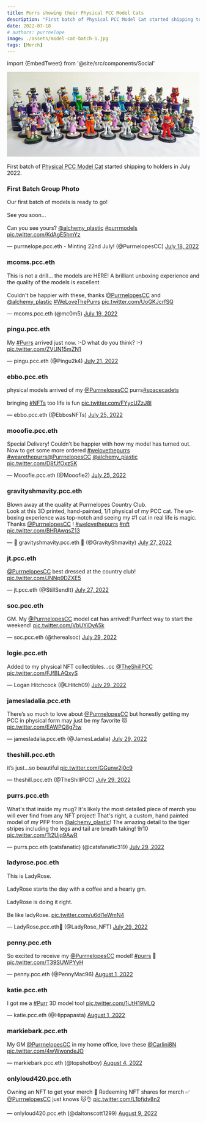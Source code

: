 ```yaml
---
title: Purrs showing their Physical PCC Model Cats
description: "First batch of Physical PCC Model Cat started shipping to holders in July 2022."
date: 2022-07-18
# authors: purrnelope
image: ./assets/model-cat-batch-1.jpg
tags: [Merch]
---
```


import {EmbedTweet} from '@site/src/components/Social'

![](./assets/model-cat-batch-1.jpg)

First batch of [Physical PCC Model Cat](/merch/pcc-model-cat) started shipping to holders in July 2022.

<!--truncate-->

### First Batch Group Photo

<EmbedTweet>
  <p lang="en" dir="ltr">
    Our first batch of models is ready to go! <br /><br />See you soon...
    <br /><br />Can you see yours?
    <a href="https://twitter.com/alchemy_plastic?ref_src=twsrc%5Etfw"
      >@alchemy_plastic</a
    >
    <a
      href="https://twitter.com/hashtag/purrmodels?src=hash&amp;ref_src=twsrc%5Etfw"
      >#purrmodels</a
    >
    <a href="https://t.co/KdAgE5hmYz">pic.twitter.com/KdAgE5hmYz</a>
  </p>
  &mdash; purrnelope.pcc.eth - Minting 22nd July! (@PurrnelopesCC)
  <a
    href="https://twitter.com/PurrnelopesCC/status/1549099432649535490?ref_src=twsrc%5Etfw"
    >July 18, 2022</a
  >
</EmbedTweet>

### mcoms.pcc.eth

<EmbedTweet>
  <p lang="en" dir="ltr">
    This is not a drill... the models are HERE! A brilliant unboxing experience
    and the quality of the models is excellent<br /><br />Couldn&#39;t be
    happier with these, thanks
    <a href="https://twitter.com/PurrnelopesCC?ref_src=twsrc%5Etfw"
      >@PurrnelopesCC</a
    >
    and
    <a href="https://twitter.com/alchemy_plastic?ref_src=twsrc%5Etfw"
      >@alchemy_plastic</a
    >
    <a
      href="https://twitter.com/hashtag/WeLoveThePurrs?src=hash&amp;ref_src=twsrc%5Etfw"
      >#WeLoveThePurrs</a
    >
    <a href="https://t.co/UoGKJcrfSQ">pic.twitter.com/UoGKJcrfSQ</a>
  </p>
  &mdash; mcoms.pcc.eth (@mc0m5)
  <a
    href="https://twitter.com/mc0m5/status/1549367619333005312?ref_src=twsrc%5Etfw"
    >July 19, 2022</a
  >
</EmbedTweet>

### pingu.pcc.eth

<EmbedTweet>
  <p lang="en" dir="ltr">
    My
    <a href="https://twitter.com/hashtag/Purrs?src=hash&amp;ref_src=twsrc%5Etfw"
      >#Purrs</a
    >
    arrived just now. :-D what do you think? :-)
    <a href="https://t.co/ZVUN15mZN1">pic.twitter.com/ZVUN15mZN1</a>
  </p>
  &mdash; pingu.pcc.eth (@Pingu2k4)
  <a
    href="https://twitter.com/Pingu2k4/status/1550045030009675776?ref_src=twsrc%5Etfw"
    >July 21, 2022</a
  >
</EmbedTweet>

### ebbo.pcc.eth

<EmbedTweet>
  <p lang="en" dir="ltr">
    physical models arrived of my
    <a href="https://twitter.com/PurrnelopesCC?ref_src=twsrc%5Etfw"
      >@PurrnelopesCC</a
    >
    purrs<a
      href="https://twitter.com/hashtag/spacecadets?src=hash&amp;ref_src=twsrc%5Etfw"
      >#spacecadets</a
    ><br /><br />
    bringing
    <a href="https://twitter.com/hashtag/NFTs?src=hash&amp;ref_src=twsrc%5Etfw"
      >#NFTs</a
    >
    too life is fun
    <a href="https://t.co/FYycUZzJ8I">pic.twitter.com/FYycUZzJ8I</a>
  </p>
  &mdash; ebbo.pcc.eth (@EbbosNFTs)
  <a
    href="https://twitter.com/EbbosNFTs/status/1551513473577803776?ref_src=twsrc%5Etfw"
    >July 25, 2022</a
  >
</EmbedTweet>

### mooofie.pcc.eth

<EmbedTweet>
  <p lang="en" dir="ltr">
    Special Delivery! Couldn’t be happier with how my model has turned out. Now
    to get some more ordered
    <a
      href="https://twitter.com/hashtag/welovethepurrs?src=hash&amp;ref_src=twsrc%5Etfw"
      >#welovethepurrs</a
    >
    <a
      href="https://twitter.com/hashtag/wearethepurrs?src=hash&amp;ref_src=twsrc%5Etfw"
      >#wearethepurrs</a
    ><a href="https://twitter.com/PurrnelopesCC?ref_src=twsrc%5Etfw"
      >@PurrnelopesCC</a
    >
    <a href="https://twitter.com/alchemy_plastic?ref_src=twsrc%5Etfw"
      >@alchemy_plastic</a
    >
    <a href="https://t.co/D8fJfOxzSK">pic.twitter.com/D8fJfOxzSK</a>
  </p>
  &mdash; Mooofie.pcc.eth (@Mooofie2)
  <a
    href="https://twitter.com/Mooofie2/status/1551502779298074624?ref_src=twsrc%5Etfw"
    >July 25, 2022</a
  >
</EmbedTweet>

### gravityshmavity.pcc.eth

<EmbedTweet>
  <p lang="en" dir="ltr">
    Blown away at the quality at Purrnelopes Country Club. <br />Look at this 3D
    printed, hand-painted, 1/1 physical of my PCC cat. The unboxing experience
    was top-notch and seeing my #1 cat in real life is magic. Thanks
    <a href="https://twitter.com/PurrnelopesCC?ref_src=twsrc%5Etfw"
      >@PurrnelopesCC</a
    >
    !
    <a
      href="https://twitter.com/hashtag/welovethepurrs?src=hash&amp;ref_src=twsrc%5Etfw"
      >#welovethepurrs</a
    >
    <a href="https://twitter.com/hashtag/nft?src=hash&amp;ref_src=twsrc%5Etfw"
      >#nft</a
    >
    <a href="https://t.co/BHRAwqsZ13">pic.twitter.com/BHRAwqsZ13</a>
  </p>
  &mdash; 🎀 gravityshmavity.pcc.eth 🎀 (@GravityShmavity)
  <a
    href="https://twitter.com/GravityShmavity/status/1552362995019386881?ref_src=twsrc%5Etfw"
    >July 27, 2022</a
  >
</EmbedTweet>

### jt.pcc.eth

<EmbedTweet>
  <p lang="en" dir="ltr">
    <a href="https://twitter.com/PurrnelopesCC?ref_src=twsrc%5Etfw"
      >@PurrnelopesCC</a
    >
    best dressed at the country club!
    <a href="https://t.co/JNNp9DZXE5">pic.twitter.com/JNNp9DZXE5</a>
  </p>
  &mdash; jt.pcc.eth (@StillSendIt)
  <a
    href="https://twitter.com/StillSendIt/status/1552418691337408512?ref_src=twsrc%5Etfw"
    >July 27, 2022</a
  >
</EmbedTweet>

### soc.pcc.eth

<EmbedTweet>
  <p lang="en" dir="ltr">
    GM. My
    <a href="https://twitter.com/PurrnelopesCC?ref_src=twsrc%5Etfw"
      >@PurrnelopesCC</a
    >
    model cat has arrived! Purrfect way to start the weekend!
    <a href="https://t.co/VbUYiDyA5k">pic.twitter.com/VbUYiDyA5k</a>
  </p>
  &mdash; soc.pcc.eth (@therealsoc)
  <a
    href="https://twitter.com/therealsoc/status/1552979387095683076?ref_src=twsrc%5Etfw"
    >July 29, 2022</a
  >
</EmbedTweet>

### logie.pcc.eth

<EmbedTweet>
  <p lang="en" dir="ltr">
    Added to my physical NFT collectibles...cc
    <a href="https://twitter.com/TheShillPCC?ref_src=twsrc%5Etfw"
      >@TheShillPCC</a
    >
    <a href="https://t.co/FJfBLAQxyS">pic.twitter.com/FJfBLAQxyS</a>
  </p>
  &mdash; Logan Hitchcock (@LHitch09)
  <a
    href="https://twitter.com/LHitch09/status/1553062112506920960?ref_src=twsrc%5Etfw"
    >July 29, 2022</a
  >
</EmbedTweet>

### jamesladalia.pcc.eth

<EmbedTweet>
  <p lang="en" dir="ltr">
    There’s so much to love about
    <a href="https://twitter.com/PurrnelopesCC?ref_src=twsrc%5Etfw"
      >@PurrnelopesCC</a
    >
    but honestly getting my PCC in physical form may just be my favorite 😻
    <a href="https://t.co/EAWPQ8g7tw">pic.twitter.com/EAWPQ8g7tw</a>
  </p>
  &mdash; jamesladalia.pcc.eth (@JamesLadalia)
  <a
    href="https://twitter.com/JamesLadalia/status/1553072940454920192?ref_src=twsrc%5Etfw"
    >July 29, 2022</a
  >
</EmbedTweet>

### theshill.pcc.eth

<EmbedTweet>
  <p lang="en" dir="ltr">
    it’s just…so beautiful
    <a href="https://t.co/GGunw2j0c9">pic.twitter.com/GGunw2j0c9</a>
  </p>
  &mdash; theshill.pcc.eth (@TheShillPCC)
  <a
    href="https://twitter.com/TheShillPCC/status/1553075104438951936?ref_src=twsrc%5Etfw"
    >July 29, 2022</a
  >
</EmbedTweet>

### purrs.pcc.eth

<EmbedTweet conversation>
  <p lang="en" dir="ltr">
    What&#39;s that inside my mug? It&#39;s likely the most detailed piece of
    merch you will ever find from any NFT project! That&#39;s right, a custom,
    hand painted model of my PFP from
    <a href="https://twitter.com/alchemy_plastic?ref_src=twsrc%5Etfw"
      >@alchemy_plastic</a
    >! The amazing detail to the tiger stripes including the legs and tail are
    breath taking! 9/10
    <a href="https://t.co/Tt2Ujq9AwR">pic.twitter.com/Tt2Ujq9AwR</a>
  </p>
  &mdash; purrs.pcc.eth (catsfanatic) (@catsfanatic319)
  <a
    href="https://twitter.com/catsfanatic319/status/1553102610579824643?ref_src=twsrc%5Etfw"
    >July 29, 2022</a
  >
</EmbedTweet>

### ladyrose.pcc.eth

<EmbedTweet>
  <p lang="en" dir="ltr">
    This is LadyRose.<br /><br />LadyRose starts the day with a coffee and a
    hearty gm.<br /><br />LadyRose is doing it right.<br /><br />Be like
    ladyRose. <a href="https://t.co/u6dI1eWmN4">pic.twitter.com/u6dI1eWmN4</a>
  </p>
  &mdash; LadyRose.pcc.eth🌹 (@LadyRose_NFT)
  <a
    href="https://twitter.com/LadyRose_NFT/status/1553114594054389760?ref_src=twsrc%5Etfw"
    >July 29, 2022</a
  >
</EmbedTweet>

### penny.pcc.eth

<EmbedTweet>
  <p lang="en" dir="ltr">
    So excited to receive my
    <a href="https://twitter.com/PurrnelopesCC?ref_src=twsrc%5Etfw"
      >@PurrnelopesCC</a
    >
    model!
    <a href="https://twitter.com/hashtag/purrs?src=hash&amp;ref_src=twsrc%5Etfw"
      >#purrs</a
    >
    🚀 <a href="https://t.co/T39SUWPYyH">pic.twitter.com/T39SUWPYyH</a>
  </p>
  &mdash; penny.pcc.eth (@PennyMac96)
  <a
    href="https://twitter.com/PennyMac96/status/1554162242123431942?ref_src=twsrc%5Etfw"
    >August 1, 2022</a
  >
</EmbedTweet>

### katie.pcc.eth

<EmbedTweet>
  <p lang="en" dir="ltr">
    I got me a
    <a href="https://twitter.com/hashtag/Purr?src=hash&amp;ref_src=twsrc%5Etfw"
      >#Purr</a
    >
    3D model too!
    <a href="https://t.co/1iJtH19MLQ">pic.twitter.com/1iJtH19MLQ</a>
  </p>
  &mdash; katie.pcc.eth (@Hippapasta)
  <a
    href="https://twitter.com/Hippapasta/status/1554118656438804480?ref_src=twsrc%5Etfw"
    >August 1, 2022</a
  >
</EmbedTweet>

### markiebark.pcc.eth

<EmbedTweet>
  <p lang="en" dir="ltr">
    My GM
    <a href="https://twitter.com/PurrnelopesCC?ref_src=twsrc%5Etfw"
      >@PurrnelopesCC</a
    >
    in my home office, love these
    <a href="https://twitter.com/Carlini8N?ref_src=twsrc%5Etfw">@Carlini8N</a>
    <a href="https://t.co/4wWwondeJO">pic.twitter.com/4wWwondeJO</a>
  </p>
  &mdash; markiebark.pcc.eth (@topshotboy)
  <a
    href="https://twitter.com/topshotboy/status/1555236734559985664?ref_src=twsrc%5Etfw"
    >August 4, 2022</a
  >
</EmbedTweet>

### onlyloud420.pcc.eth

<EmbedTweet>
  <p lang="en" dir="ltr">
    Owning an NFT to get your merch 🚫 Redeeming NFT shares for merch ✅
    <a href="https://twitter.com/PurrnelopesCC?ref_src=twsrc%5Etfw"
      >@PurrnelopesCC</a
    >
    just knows 🐱👌
    <a href="https://t.co/L1bfjdv8n2">pic.twitter.com/L1bfjdv8n2</a>
  </p>
  &mdash; onlyloud420.pcc.eth (@daltonscott1299)
  <a
    href="https://twitter.com/daltonscott1299/status/1557099445963132928?ref_src=twsrc%5Etfw"
    >August 9, 2022</a
  >
</EmbedTweet>

